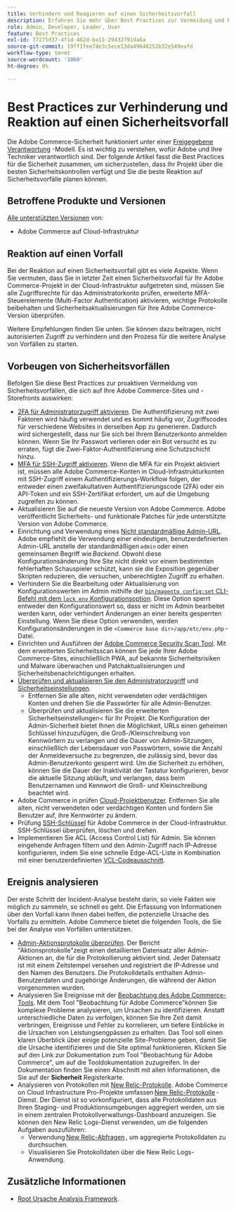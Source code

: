 ```yaml
---
title: Verhindern und Reagieren auf einen Sicherheitsvorfall
description: Erfahren Sie mehr über Best Practices zur Vermeidung und Reaktion auf Sicherheitsvorfälle in Ihrer Adobe Commerce im Rahmen eines Cloud-Infrastrukturprojekts.
role: Admin, Developer, Leader, User
feature: Best Practices
exl-id: 77275d37-4f1d-462d-ba11-29432791da6a
source-git-commit: 19ff1fee74e3c5ece13da49648252b32e549eafd
workflow-type: tm+mt
source-wordcount: '1060'
ht-degree: 0%

---
```


# Best Practices zur Verhinderung und Reaktion auf einen Sicherheitsvorfall

Die Adobe Commerce-Sicherheit funktioniert unter einer [Freigegebene Verantwortung](https://www.adobe.com/content/dam/cc/en/trust-center/ungated/whitepapers/experience-cloud/adobe-commerce-shared-responsibilities-guide.pdf) -Modell. Es ist wichtig zu verstehen, wofür Adobe und Ihre Techniker verantwortlich sind. Der folgende Artikel fasst die Best Practices für die Sicherheit zusammen, um sicherzustellen, dass Ihr Projekt über die besten Sicherheitskontrollen verfügt und Sie die beste Reaktion auf Sicherheitsvorfälle planen können.

## Betroffene Produkte und Versionen

[Alle unterstützten Versionen](../../../release/versions.md) von:

- Adobe Commerce auf Cloud-Infrastruktur

## Reaktion auf einen Vorfall

Bei der Reaktion auf einen Sicherheitsvorfall gibt es viele Aspekte. Wenn Sie vermuten, dass Sie in letzter Zeit einen Sicherheitsvorfall für Ihr Adobe Commerce-Projekt in der Cloud-Infrastruktur aufgetreten sind, müssen Sie alle Zugriffsrechte für das Administratorkonto prüfen, erweiterte MFA-Steuerelemente (Multi-Factor Authentication) aktivieren, wichtige Protokolle beibehalten und Sicherheitsaktualisierungen für Ihre Adobe Commerce-Version überprüfen.

Weitere Empfehlungen finden Sie unten. Sie können dazu beitragen, nicht autorisierten Zugriff zu verhindern und den Prozess für die weitere Analyse von Vorfällen zu starten.

## Vorbeugen von Sicherheitsvorfällen

Befolgen Sie diese Best Practices zur proaktiven Vermeidung von Sicherheitsvorfällen, die sich auf Ihre Adobe Commerce-Sites und -Storefronts auswirken:

- [2FA für Administratorzugriff aktivieren](https://docs.magento.com/user-guide/stores/security-two-factor-authentication.html).
Die Authentifizierung mit zwei Faktoren wird häufig verwendet und es kommt häufig vor, Zugriffscodes für verschiedene Websites in derselben App zu generieren. Dadurch wird sichergestellt, dass nur Sie sich bei Ihrem Benutzerkonto anmelden können. Wenn Sie Ihr Passwort verlieren oder ein Bot versucht es zu erraten, fügt die Zwei-Faktor-Authentifizierung eine Schutzschicht hinzu.
- [MFA für SSH-Zugriff aktivieren](https://devdocs.magento.com/cloud/project/project-enable-mfa-enforcement.html).
Wenn die MFA für ein Projekt aktiviert ist, müssen alle Adobe Commerce-Konten in Cloud-Infrastrukturkonten mit SSH-Zugriff einem Authentifizierungs-Workflow folgen, der entweder einen zweifakultativen Authentifizierungscode (2FA) oder ein API-Token und ein SSH-Zertifikat erfordert, um auf die Umgebung zugreifen zu können.
- Aktualisieren Sie auf die neueste Version von Adobe Commerce.
Adobe veröffentlicht Sicherheits- und funktionale Patches für jede unterstützte Version von Adobe Commerce.
- Einrichtung und Verwendung eines [Nicht standardmäßige Admin-URL](https://docs.magento.com/user-guide/stores/store-urls-custom-admin.html).
Adobe empfiehlt die Verwendung einer eindeutigen, benutzerdefinierten Admin-URL anstelle der standardmäßigen `admin` oder einen gemeinsamen Begriff wie *Backend*. Obwohl diese Konfigurationsänderung Ihre Site nicht direkt vor einem bestimmten fehlerhaften Schauspieler schützt, kann sie die Exposition gegenüber Skripten reduzieren, die versuchen, unberechtigten Zugriff zu erhalten.
- Verhindern Sie die Bearbeitung oder Aktualisierung von Konfigurationswerten im Admin mithilfe der  [`bin/magento config:set` CLI-Befehl mit dem `lock env` Konfigurationsoption](https://experienceleague.adobe.com/docs/commerce-operations/configuration-guide/cli/configuration-management/set-configuration-values.html#set-configuration-values-that-cannot-be-edited-in-the-admin). Diese Option sperrt entweder den Konfigurationswert so, dass er nicht im Admin bearbeitet werden kann, oder verhindert Änderungen an einer bereits gesperrten Einstellung. Wenn Sie diese Option verwenden, werden Konfigurationsänderungen in die `<Commerce base dir>/app/etc/env.php` -Datei.
- Einrichten und Ausführen der [Adobe Commerce Security Scan Tool](https://docs.magento.com/user-guide/magento/security-scan.html).
Mit dem erweiterten Sicherheitsscan können Sie jede Ihrer Adobe Commerce-Sites, einschließlich PWA, auf bekannte Sicherheitsrisiken und Malware überwachen und Patchaktualisierungen und Sicherheitsbenachrichtigungen erhalten.
- [Überprüfen und aktualisieren Sie den Administratorzugriff](https://docs.magento.com/user-guide/system/permissions-users-all.html) und [Sicherheitseinstellungen](https://docs.magento.com/user-guide/stores/security-admin.html).
   - Entfernen Sie alle alten, nicht verwendeten oder verdächtigen Konten und drehen Sie die Passwörter für alle Admin-Benutzer.
   - Überprüfen und aktualisieren Sie die erweiterten Sicherheitseinstellungen&lt; für Ihr Projekt. Die Konfiguration der Admin-Sicherheit bietet Ihnen die Möglichkeit, URLs einen geheimen Schlüssel hinzuzufügen, die Groß-/Kleinschreibung von Kennwörtern zu verlangen und die Dauer von Admin-Sitzungen, einschließlich der Lebensdauer von Passwörtern, sowie die Anzahl der Anmeldeversuche zu begrenzen, die zulässig sind, bevor das Admin-Benutzerkonto gesperrt wird. Um die Sicherheit zu erhöhen, können Sie die Dauer der Inaktivität der Tastatur konfigurieren, bevor die aktuelle Sitzung abläuft, und verlangen, dass beim Benutzernamen und Kennwort die Groß- und Kleinschreibung beachtet wird.
- Adobe Commerce in prüfen [Cloud-Projektbenutzer](https://devdocs.magento.com/cloud/project/user-admin.html).
Entfernen Sie alle alten, nicht verwendeten oder verdächtigen Konten und fordern Sie Benutzer auf, ihre Kennwörter zu ändern.
- Prüfung [SSH-Schlüssel](https://devdocs.magento.com/cloud/before/before-workspace-ssh.html) für Adobe Commerce in der Cloud-Infrastruktur.
SSH-Schlüssel überprüfen, löschen und drehen.
- Implementieren Sie ACL (Access Control List) für Admin.
Sie können eingehende Anfragen filtern und den Admin-Zugriff nach IP-Adresse konfigurieren, indem Sie eine schnelle Edge-ACL-Liste in Kombination mit einer benutzerdefinierten [VCL-Codeausschnitt](https://experienceleague.adobe.com/docs/commerce-cloud-service/user-guide/cdn/custom-vcl-snippets/fastly-vcl-allowlist.html).

## Ereignis analysieren

Der erste Schritt der Incident-Analyse besteht darin, so viele Fakten wie möglich zu sammeln, so schnell es geht. Die Erfassung von Informationen über den Vorfall kann Ihnen dabei helfen, die potenzielle Ursache des Vorfalls zu ermitteln. Adobe Commerce bietet die folgenden Tools, die Sie bei der Analyse von Vorfällen unterstützen.

- [Admin-Aktionsprotokolle überprüfen](https://docs.magento.com/user-guide/system/action-log-report.html).
Der Bericht &quot;Aktionsprotokolle&quot;zeigt einen detaillierten Datensatz aller Admin-Aktionen an, die für die Protokollierung aktiviert sind. Jeder Datensatz ist mit einem Zeitstempel versehen und registriert die IP-Adresse und den Namen des Benutzers. Die Protokolldetails enthalten Admin-Benutzerdaten und zugehörige Änderungen, die während der Aktion vorgenommen wurden.
- Analysieren Sie Ereignisse mit der [Beobachtung des Adobe Commerce-Tools](https://experienceleague.adobe.com/docs/commerce-operations/tools/observation-for-adobe-commerce/intro.html?lang=en).
Mit dem Tool &quot;Beobachtung für Adobe Commerce&quot;können Sie komplexe Probleme analysieren, um Ursachen zu identifizieren. Anstatt unterschiedliche Daten zu verfolgen, können Sie Ihre Zeit damit verbringen, Ereignisse und Fehler zu korrelieren, um tiefere Einblicke in die Ursachen von Leistungsengpässen zu erhalten.
Das Tool soll einen klaren Überblick über einige potenzielle Site-Probleme geben, damit Sie die Ursache identifizieren und die Site optimal funktionieren. Klicken Sie auf den Link zur Dokumentation zum Tool &quot;Beobachtung für Adobe Commerce&quot;, um auf die Tooldokumentation zuzugreifen. In der Dokumentation finden Sie einen Abschnitt mit allen Informationen, die Sie auf der **Sicherheit** Registerkarte.
- Analysieren von Protokollen mit [New Relic-Protokolle](https://devdocs.magento.com/cloud/project/new-relic.html#new-relic-logs). Adobe Commerce on Cloud Infrastructure Pro-Projekte umfassen [New Relic-Protokolle](https://docs.newrelic.com/docs/logs/new-relic-logs/get-started/introduction-new-relic-logs) -Dienst. Der Dienst ist so vorkonfiguriert, dass alle Protokolldaten aus Ihren Staging- und Produktionsumgebungen aggregiert werden, um sie in einem zentralen Protokollverwaltungs-Dashboard anzuzeigen.
Sie können den New Relic Logs-Dienst verwenden, um die folgenden Aufgaben auszuführen:
   - Verwendung [New Relic-Abfragen](https://docs.newrelic.com/docs/logs/new-relic-logs/ui-data/query-syntax-logs) , um aggregierte Protokolldaten zu durchsuchen.
   - Visualisieren Sie Protokolldaten über die New Relic Logs-Anwendung.

## Zusätzliche Informationen

- [Root Ursache Analysis Framework](https://sansec.io/kb/incident-response/magento-root-cause-analysis).
